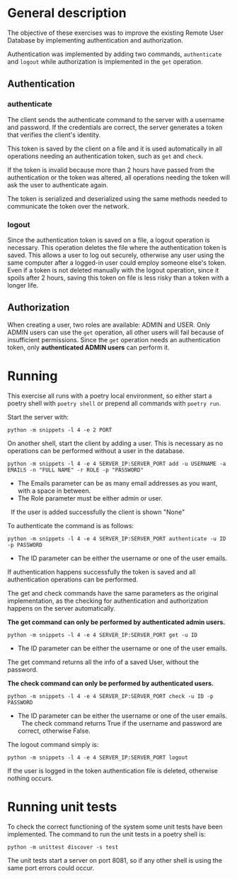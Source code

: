 # General description
The objective of these exercises was to improve the existing Remote User Database by implementing authentication and authorization.

Authentication was implemented by adding two commands, `authenticate` and `logout` while authorization is implemented in the `get` operation.

## Authentication
### authenticate
The client sends the authenticate command to the server with a username and password. If the credentials are correct, the server generates a token that verifies the client's identity.

This token is saved by the client on a file and it is used automatically in all operations needing an authentication token, such as `get` and `check`.

If the token is invalid because more than 2 hours have passed from the authentication or the token was altered, all operations needing the token will ask the user to authenticate again.

The token is serialized and deserialized using the same methods needed to communicate the token over the network.

### logout
Since the authentication token is saved on a file, a logout operation is necessary. This operation deletes the file where the authentication token is saved. 
This allows a user to log out securely, otherwise any user using the same computer after a logged-in user could employ someone else's token. Even if a token is not deleted manually with the logout operation, since it spoils after 2 hours, saving this token on file is less risky than a token with a longer life.

## Authorization
When creating a user, two roles are available: ADMIN and USER. Only ADMIN users can use the `get` operation, all other users will fail because of insufficient permissions. Since the `get` operation needs an authentication token, only **authenticated ADMIN users** can perform it.

# Running
This exercise all runs with a poetry local environment, so either start a poetry shell with `poetry shell` or prepend all commands with `poetry run`.

Start the server with:

`python -m snippets -l 4 -e 2 PORT`

On another shell, start the client by adding a user.
This is necessary as no operations can be performed without a user in the database.

`python -m snippets -l 4 -e 4 SERVER_IP:SERVER_PORT add -u USERNAME -a EMAILS -n "FULL NAME" -r ROLE -p "PASSWORD"`

- The Emails parameter can be as many email addresses as you want, with a space in between.
- The Role parameter must be either admin or user.

  
If the user is added successfully the client is shown "None"

To authenticate the command is as follows:

`python -m snippets -l 4 -e 4 SERVER_IP:SERVER_PORT authenticate -u ID -p PASSWORD`

- The ID parameter can be either the username or one of the user emails.

If authentication happens successfully the token is saved and all authentication operations can be performed.

The get and check commands have the same parameters as the original implementation, as the checking for authentication and authorization happens on the server automatically.

**The get command can only be performed by authenticated admin users.**

`python -m snippets -l 4 -e 4 SERVER_IP:SERVER_PORT get -u ID`

- The ID parameter can be either the username or one of the user emails.

The get command returns all the info of a saved User, without the password.

**The check command can only be performed by authenticated users.**

`python -m snippets -l 4 -e 4 SERVER_IP:SERVER_PORT check -u ID -p PASSWORD`

- The ID parameter can be either the username or one of the user emails.
  
The check command returns True if the username and password are correct, otherwise False.

The logout command simply is:

`python -m snippets -l 4 -e 4 SERVER_IP:SERVER_PORT logout`

If the user is logged in the token authentication file is deleted, otherwise nothing occurs.

# Running unit tests
To check the correct functioning of the system some unit tests have been implemented.
The command to run the unit tests in a poetry shell is:

`python -m unittest discover -s test`

The unit tests start a server on port 8081, so if any other shell is using the same port errors could occur.
